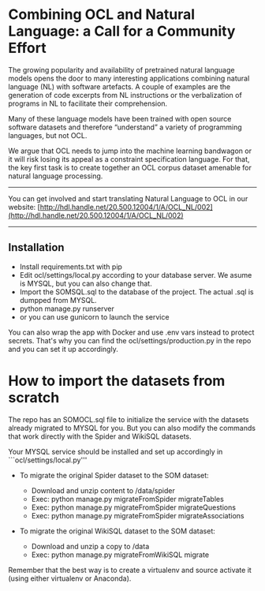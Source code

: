 # Combining OCL and Natural Language: a Call for a Community Effort
The growing popularity and availability of pretrained natural language models opens the door to many interesting applications combining natural language (NL) with software artefacts. A couple of examples are the generation of code excerpts from NL instructions or the verbalization of programs in NL to facilitate their comprehension.

Many of these language models have been trained with open source software datasets and therefore “understand” a variety of programming languages, but not OCL.

We argue that OCL needs to jump into the machine learning bandwagon or it will risk losing its appeal as a constraint specification language. For that, the key first task is to create together an OCL corpus dataset amenable for natural language processing.

---
You can get involved and start translating Natural Language to OCL in our website:
[http://hdl.handle.net/20.500.12004/1/A/OCL_NL/002](http://hdl.handle.net/20.500.12004/1/A/OCL_NL/002)

---

## Installation
- Install requirements.txt with pip
- Edit ocl/settings/local.py according to your database server. We asume is MYSQL, but you can also change that.
- Import the SOMSQL.sql to the database of the project. The actual .sql is dumpped from MYSQL.
- python manage.py runserver
- or you can use gunicorn to launch the service

You can also wrap the app with Docker and use .env vars instead to protect secrets. That's why you can find the ocl/settings/production.py in the repo and you can set it up accordingly.


# How to import the datasets from scratch
The repo has an SOMOCL.sql file to initialize the service with the datasets already migrated to MYSQL for you. But you can also modify the commands that work directly with the Spider and WikiSQL datasets.

Your MYSQL service should be installed and set up accordingly in ```ocl/settings/local.py'''

+ To migrate the original Spider dataset to the SOM dataset:
    - Download and unzip content to /data/spider
    - Exec: python manage.py migrateFromSpider migrateTables
    - Exec: python manage.py migrateFromSpider migrateQuestions
    - Exec: python manage.py migrateFromSpider migrateAssociations

+ To migrate the original WikiSQL dataset to the SOM dataset:
    - Download and unzip a copy to /data
    - Exec: python manage.py migrateFromWikiSQL migrate


Remember that the best way is to create a virtualenv and source activate it (using either virtualenv or Anaconda).

